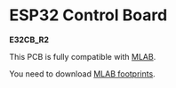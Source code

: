 # ESP32 Control Board
**E32CB_R2**

This PCB is fully compatible with [MLAB](https://github.com/MLAB-project).

You need to download [MLAB footprints](https://github.com/MLAB-project/kicad-mlab).